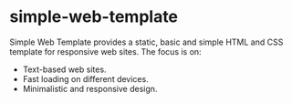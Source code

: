 # simple-web-template
Simple Web Template provides a static, basic and simple HTML and CSS template for responsive web sites. 
The focus is on:

- Text-based web sites.
- Fast loading on different devices.
- Minimalistic and responsive design.
